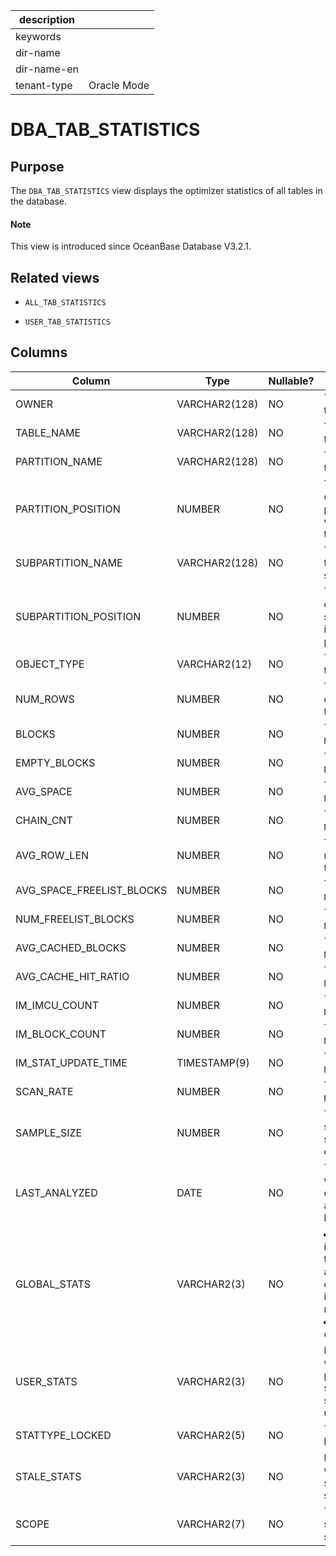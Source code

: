 |description||
|---|---|
|keywords||
|dir-name||
|dir-name-en||
|tenant-type|Oracle Mode|

# DBA_TAB_STATISTICS

## Purpose

The `DBA_TAB_STATISTICS` view displays the optimizer statistics of all tables in the database.

<main id="notice" type='explain'>
  <h4>Note</h4>
  <p>This view is introduced since OceanBase Database V3.2.1. </p>
</main>

## Related views

* `ALL_TAB_STATISTICS`

* `USER_TAB_STATISTICS`

## Columns

| Column | Type | **Nullable?** | Description |
|---------------------------|---------------|----------------|--------------------------------------------------------------------------------------------------------------------------------|
| OWNER | VARCHAR2(128) | NO | The owner of the object. |
| TABLE_NAME | VARCHAR2(128) | NO | The name of the table. |
| PARTITION_NAME | VARCHAR2(128) | NO | The name of the partition. |
| PARTITION_POSITION | NUMBER | NO | The position of the partition within the table. |
| SUBPARTITION_NAME | VARCHAR2(128) | NO | The name of the subpartition. |
| SUBPARTITION_POSITION | NUMBER | NO | The position of the subpartition in the partition. |
| OBJECT_TYPE | VARCHAR2(12) | NO | The type of the object. |
| NUM_ROWS | NUMBER | NO | The number of rows in the object. |
| BLOCKS | NUMBER | NO | The value is `NULL`. |
| EMPTY_BLOCKS | NUMBER | NO | The value is `NULL`. |
| AVG_SPACE | NUMBER | NO | The value is `NULL`. |
| CHAIN_CNT | NUMBER | NO | The value is `NULL`. |
| AVG_ROW_LEN | NUMBER | NO | The average row length of the object. |
| AVG_SPACE_FREELIST_BLOCKS | NUMBER | NO | The value is `NULL`. |
| NUM_FREELIST_BLOCKS | NUMBER | NO | The value is `NULL`. |
| AVG_CACHED_BLOCKS | NUMBER | NO | The value is `NULL`. |
| AVG_CACHE_HIT_RATIO | NUMBER | NO | The value is `NULL`. |
| IM_IMCU_COUNT | NUMBER | NO | The value is `NULL`. |
| IM_BLOCK_COUNT | NUMBER | NO | The value is `NULL`. |
| IM_STAT_UPDATE_TIME | TIMESTAMP(9) | NO | The value is `NULL`. |
| SCAN_RATE | NUMBER | NO | The value is `NULL`. |
| SAMPLE_SIZE | NUMBER | NO | The sample size when statistics are collected. |
| LAST_ANALYZED | DATE | NO | The date when the column was analyzed the last time. |
| GLOBAL_STATS | VARCHAR2(3) | NO | <li> `YES`: indicates that the statistics are directly collected or incrementally maintained.   <li> `NO`: other cases. |
| USER_STATS | VARCHAR2(3) | NO | Indicates whether the partition statistics are set by the user. |
| STATTYPE_LOCKED | VARCHAR2(5) | NO | The statistics lock type. |
| STALE_STATS | VARCHAR2(3) | NO | Indicates whether the statistics are stale. |
| SCOPE | VARCHAR2(7) | NO | The effective scope of the statistics. |
